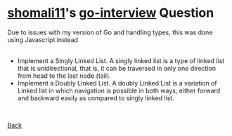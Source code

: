 # [shomali11](https://github.com/shomali11)'s [go-interview](https://github.com/shomali11/go-interview) Question
Due to issues with my version of Go and handling types, this was done using Javascript instead<br />
<br />
- Implement a Singly Linked List. A singly linked list is a type of linked list that is unidirectional, that is, it can be traversed in only one direction from head to the last node (tail). <br />
- Implement a Doubly Linked List. A doubly Linked List is a variation of Linked list in which navigation is possible in both ways, either forward and backward easily as compared to singly linked list.

<br />

[Back](https://github.com/ZiarayZ/Coding-Challenges)